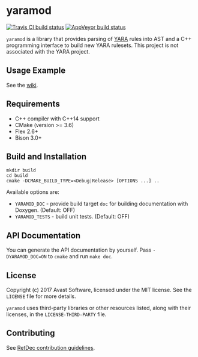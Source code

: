 # yaramod

[![Travis CI build status](https://travis-ci.org/avast-tl/yaramod.svg?branch=master)](https://travis-ci.org/avast-tl/yaramod)
[![AppVeyor build status](https://ci.appveyor.com/api/projects/status/github/avast-tl/yaramod?branch=master&svg=true)](https://ci.appveyor.com/project/avast-tl/yaramod)

`yaramod` is a library that provides parsing of [YARA](https://github.com/VirusTotal/yara) rules into AST and a C++ programming interface to build new YARA rulesets. This project is not associated with the YARA project.

## Usage Example

See the [wiki](https://github.com/avast-tl/yaramod/wiki).

## Requirements

* C++ compiler with C++14 support
* CMake (version >= 3.6)
* Flex 2.6+
* Bison 3.0+

## Build and Installation

```
mkdir build
cd build
cmake -DCMAKE_BUILD_TYPE=<Debug|Release> [OPTIONS ...] ..
```

Available options are:

* `YARAMOD_DOC` - provide build target `doc` for building documentation with Doxygen. (Default: OFF)
* `YARAMOD_TESTS` - build unit tests. (Default: OFF)

## API Documentation

You can generate the API documentation by yourself. Pass `-DYARAMOD_DOC=ON` to `cmake` and run `make doc`.

## License

Copyright (c) 2017 Avast Software, licensed under the MIT license. See the `LICENSE` file for more details.

`yaramod` uses third-party libraries or other resources listed, along with their licenses, in the `LICENSE-THIRD-PARTY` file.

## Contributing

See [RetDec contribution guidelines](https://github.com/avast-tl/retdec/wiki/Contribution-Guidelines).
